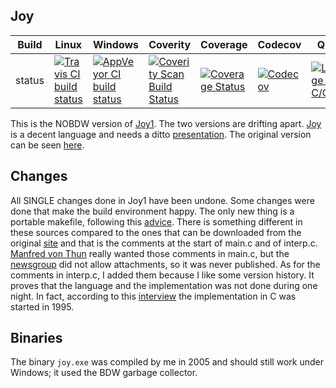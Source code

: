 Joy
---

Build|Linux|Windows|Coverity|Coverage|Codecov|Quality|Alerts
---|---|---|---|---|---|---|---
status|[![Travis CI build status](https://travis-ci.org/Wodan58/Joy.svg?branch=master)](https://travis-ci.org/Wodan58/Joy)|[![AppVeyor CI build status](https://ci.appveyor.com/api/projects/status/github/Wodan58/Joy?branch=master&svg=true)](https://ci.appveyor.com/project/Wodan58/Joy)|[![Coverity Scan Build Status](https://img.shields.io/coverity/scan/14641.svg)](https://scan.coverity.com/projects/wodan58-joy)|[![Coverage Status](https://coveralls.io/repos/github/Wodan58/Joy/badge.svg?branch=master)](https://coveralls.io/github/Wodan58/Joy?branch=master)|[![Codecov](https://codecov.io/gh/Wodan58/Joy/branch/master/graph/badge.svg)](https://codecov.io/gh/Wodan58/Joy)|[![Language grade: C/C++](https://img.shields.io/lgtm/grade/cpp/g/Wodan58/Joy.svg?logo=lgtm&logoWidth=18)](https://lgtm.com/projects/g/Wodan58/Joy/context:cpp)|[![Alerts](https://img.shields.io/lgtm/alerts/g/Wodan58/Joy.svg?logo=lgtm&logoWidth=18)](https://lgtm.com/projects/g/Wodan58/Joy/alerts)

This is the NOBDW version of [Joy1](https://github.com/Wodan58/joy1).
The two versions are drifting apart.
[Joy](http://www.complang.tuwien.ac.at/anton/euroforth/ef01/thun01.pdf) is a
decent language and needs a ditto
[presentation](http://www.complang.tuwien.ac.at/anton/euroforth/ef01/thomas01a.pdf). The original version can be seen [here](https://github.com/alekar/joy).

Changes
-------

All SINGLE changes done in Joy1 have been undone. Some changes were done that
make the build environment happy. The only new thing is a portable makefile,
following this [advice](http://nullprogram.com/blog/2017/08/20).
There is something different in these sources compared to the ones that can be
downloaded from the original [site](http://www.latrobe.edu.au/humanities/research/research-projects/past-projects/joy-programming-language) and
that is the comments at the start of main.c and of interp.c.
[Manfred von Thun](http://fogus.me/important/von-thun/) really wanted those
comments in main.c, but the
[newsgroup](https://groups.yahoo.com/neo/groups/concatenative/info) did not
allow attachments, so it was never published. As for the comments in interp.c,
I added them because I like some version history. It proves that the language
and the implementation was not done during one night. In fact, according to
this [interview](http://archive.vector.org.uk/art10000350) the implementation
in C was started in 1995.

Binaries
--------

The binary `joy.exe` was compiled by me in 2005 and should still work under
Windows; it used the BDW garbage collector.
